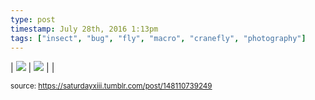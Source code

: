 ```yaml
---
type: post
timestamp: July 28th, 2016 1:13pm
tags: ["insect", "bug", "fly", "macro", "cranefly", "photography"]
---
```


| <img src="https://saturdayxiii.github.io/media/148110739249_1.jpg"/> | <img src="https://saturdayxiii.github.io/media/148110739249_2.jpg"/> |  | 

<small>source: https://saturdayxiii.tumblr.com/post/148110739249</small>